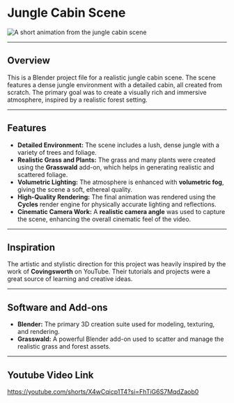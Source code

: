 # Jungle Cabin Scene

![A short animation from the jungle cabin scene](media/preview.gif)

---

## Overview

This is a Blender project file for a realistic jungle cabin scene. The scene features a dense jungle environment with a detailed cabin, all created from scratch. The primary goal was to create a visually rich and immersive atmosphere, inspired by a realistic forest setting.

---

## Features

- **Detailed Environment:** The scene includes a lush, dense jungle with a variety of trees and foliage.
- **Realistic Grass and Plants:** The grass and many plants were created using the **Grasswald** add-on, which helps in generating realistic and scattered foliage.
- **Volumetric Lighting:** The atmosphere is enhanced with **volumetric fog**, giving the scene a soft, ethereal quality.
- **High-Quality Rendering:** The final animation was rendered using the **Cycles** render engine for physically accurate lighting and reflections.
- **Cinematic Camera Work:** A **realistic camera angle** was used to capture the scene, enhancing the overall cinematic feel of the video.

---

## Inspiration

The artistic and stylistic direction for this project was heavily inspired by the work of **Covingsworth** on YouTube. Their tutorials and projects were a great source of learning and creative ideas.

---

## Software and Add-ons

- **Blender:** The primary 3D creation suite used for modeling, texturing, and rendering.
- **Grasswald:** A powerful Blender add-on used to scatter and manage the realistic grass and forest assets.

---

## Youtube Video Link
https://youtube.com/shorts/X4wCqicp1T4?si=FhTiG6S7MqdZaob0
